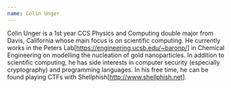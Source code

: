 ```yaml
---
name: Colin Unger
---
```


Colin Unger is a 1st year CCS Physics and Computing double major from Davis, California whose main focus is on scientific computing. He currently works in the Peters Lab[https://engineering.ucsb.edu/~baronp/] in Chemical Engineering on modelling the nucleation of gold nanoparticles. In addition to scientific computing, he has side interests in computer security (especially cryptography) and programming languages. In his free time, he can be found playing CTFs with Shellphish[http://www.shellphish.net]. 
